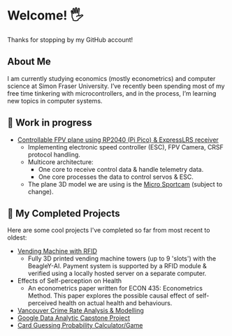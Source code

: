 # Welcome! 🖐️ 
Thanks for stopping by my GitHub account!

## About Me
I am currently studying economics (mostly econometrics) and computer science at Simon Fraser University. I’ve recently been spending most of my free time tinkering with microcontrollers, and in the process, I’m learning new topics in computer systems.

## 🔨 Work in progress
-  [Controllable FPV plane using RP2040 (Pi Pico) & ExpressLRS receiver](https://github.com/haydenmai/pico-plane.git)
    - Implementing electronic speed controller (ESC), FPV Camera, CRSF protocol handling.
    - Multicore architecture:
        - One core to receive control data & handle telemetry data.
        - One core processes the data to control servos & ESC.
    - The plane 3D model we are using is the [Micro Sportcam](https://www.3daeroventures.com/microsportcam) (subject to change).

## 📌 My Completed Projects
Here are some cool projects I've completed so far from most recent to oldest:

-  [Vending Machine with RFID](https://github.com/haydenmai/cmpt433-project.git)
    - Fully 3D printed vending machine towers (up to 9 'slots') with the BeagleY-AI. Payment system is supported by a RFID module & verified using a locally hosted server on a separate computer. 
-  Effects of Self-perception on Health
    - An econometrics paper written for ECON 435: Econometrics Method. This paper explores the possible causal effect of self-perceived health on actual health and behaviours. 
-  [Vancouver Crime Rate Analysis & Modelling](https://github.com/haydenmai/van-crime-census)
-  [Google Data Analytic Capstone Project](https://github.com/haydenmai/Google-Data-Analytics-Project)
-  [Card Guessing Probability Calculator/Game](https://github.com/haydenmai/Card-Probability-Calculator)


